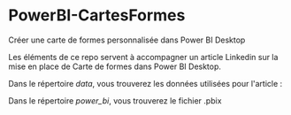 # PowerBI-CartesFormes
Créer une carte de formes personnalisée dans Power BI Desktop

Les éléments de ce repo servent à accompagner un article Linkedin sur la mise en place de Carte de formes dans Power BI Desktop.

Dans le répertoire *data*, vous trouverez les données utilisées pour l'article : 



Dans le répertoire *power_bi*, vous trouverez le fichier .pbix 